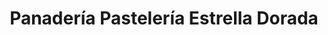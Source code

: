 ---
title: "Panadería Pastelería Estrella Dorada"
url: /chapinero/panaderia-pasteleria-estrella-dorada/
shop: Bäckerei
---